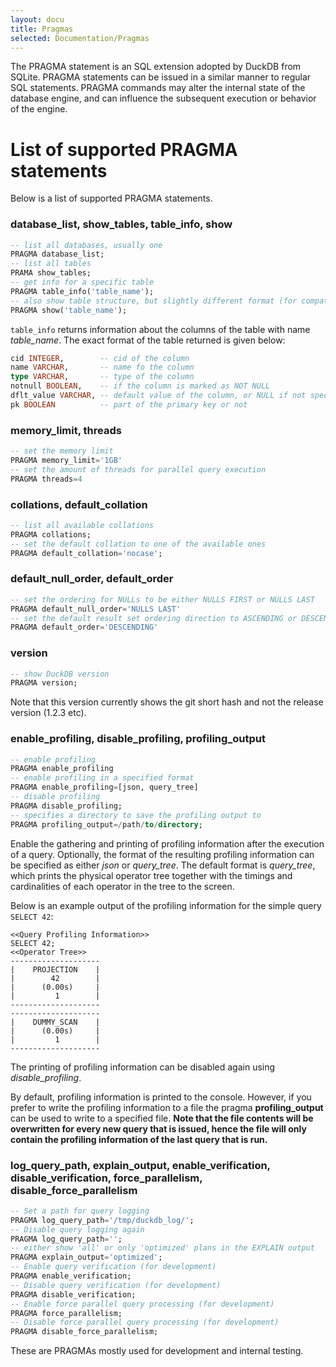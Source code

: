 ```yaml
---
layout: docu
title: Pragmas
selected: Documentation/Pragmas
---
```

The PRAGMA statement is an SQL extension adopted by DuckDB from SQLite. PRAGMA statements can be issued in a similar manner to regular SQL statements. PRAGMA commands may alter the internal state of the database engine, and can influence the subsequent execution or behavior of the engine.

# List of supported PRAGMA statements
Below is a list of supported PRAGMA statements.


### database_list, show_tables, table_info, show
```sql
-- list all databases, usually one
PRAGMA database_list;
-- list all tables
PRAMA show_tables;
-- get info for a specific table
PRAGMA table_info('table_name');
-- also show table structure, but slightly different format (for compatibility)
PRAGMA show('table_name');

```

`table_info` returns information about the columns of the table with name *table_name*. The exact format of the table returned is given below:

```sql
cid INTEGER,        -- cid of the column
name VARCHAR,       -- name fo the column
type VARCHAR,       -- type of the column
notnull BOOLEAN,    -- if the column is marked as NOT NULL
dflt_value VARCHAR, -- default value of the column, or NULL if not specified
pk BOOLEAN          -- part of the primary key or not
```

### memory_limit, threads
```sql
-- set the memory limit
PRAGMA memory_limit='1GB'
-- set the amount of threads for parallel query execution
PRAGMA threads=4
```

### collations, default_collation
```sql
-- list all available collations
PRAGMA collations;
-- set the default collation to one of the available ones
PRAGMA default_collation='nocase';
```


### default_null_order, default_order
```sql
-- set the ordering for NULLs to be either NULLS FIRST or NULLS LAST
PRAGMA default_null_order='NULLS LAST'
-- set the default result set ordering direction to ASCENDING or DESCENDING
PRAGMA default_order='DESCENDING'
```


### version
```sql
-- show DuckDB version
PRAGMA version;
```
Note that this version currently shows the git short hash and not the release version (1.2.3 etc).

### enable_profiling, disable_profiling, profiling_output
```sql
-- enable profiling
PRAGMA enable_profiling
-- enable profiling in a specified format
PRAGMA enable_profiling=[json, query_tree]
-- disable profiling
PRAGMA disable_profiling;
-- specifies a directory to save the profiling output to
PRAGMA profiling_output=/path/to/directory;
```

Enable the gathering and printing of profiling information after the execution of a query. Optionally, the format of the resulting profiling information can be specified as either *json* or *query_tree*. The default format is *query_tree*, which prints the physical operator tree together with the timings and cardinalities of each operator in the tree to the screen.

Below is an example output of the profiling information for the simple query ```SELECT 42```:

```
<<Query Profiling Information>>
SELECT 42;
<<Operator Tree>>
--------------------
|    PROJECTION    |
|        42        |
|      (0.00s)     |
|         1        |
--------------------
--------------------
|    DUMMY_SCAN    |
|      (0.00s)     |
|         1        |
--------------------
```

The printing of profiling information can be disabled again using *disable_profiling*.

By default, profiling information is printed to the console. However, if you prefer to write the profiling information to a file the pragma **profiling_output** can be used to write to a specified file. **Note that the file contents will be overwritten for every new query that is issued, hence the file will only contain the profiling information of the last query that is run.**


### log_query_path, explain_output, enable_verification, disable_verification, force_parallelism, disable_force_parallelism
```sql
-- Set a path for query logging
PRAGMA log_query_path='/tmp/duckdb_log/';
-- Disable query logging again
PRAGMA log_query_path='';
-- either show 'all' or only 'optimized' plans in the EXPLAIN output
PRAGMA explain_output='optimized';
-- Enable query verification (for development)
PRAGMA enable_verification;
-- Disable query verification (for development)
PRAGMA disable_verification;
-- Enable force parallel query processing (for development)
PRAGMA force_parallelism;
-- Disable force parallel query processing (for development)
PRAGMA disable_force_parallelism;
```

These are PRAGMAs mostly used for development and internal testing.